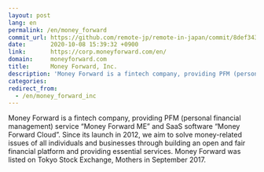 ```yaml
---
layout: post
lang: en
permalink: /en/money_forward
commit_url: https://github.com/remote-jp/remote-in-japan/commit/8def343c71912a9e79ca31e369ae99bb8ce50b31
date:       2020-10-08 15:39:32 +0900
link:       https://corp.moneyforward.com/en/
domain:     moneyforward.com
title:      Money Forward, Inc.
description: 'Money Forward is a fintech company, providing PFM (personal financial management) service “Money Forward ME” and SaaS software “Money Forward Cloud”. Since its launch in 2012, we aim to solve money-related issues of all individuals and businesses through building an open and fair financial platform and providing essential services. Money Forward was listed on Tokyo Stock Exchange, Mothers in September 2017.'
categories: 
redirect_from:
  - /en/money_forward_inc
---
```


<p>Money Forward is a fintech company, providing PFM (personal financial management) service “Money Forward ME” and SaaS software “Money Forward Cloud”. Since its launch in 2012, we aim to solve money-related issues of all individuals and businesses through building an open and fair financial platform and providing essential services. Money Forward was listed on Tokyo Stock Exchange, Mothers in September 2017.</p>
